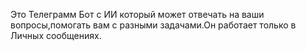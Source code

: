 Это Телеграмм Бот с ИИ который может отвечать на ваши вопросы,помогать вам с разными задачами.Он работает только в Личных сообщениях.
